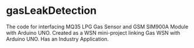 # gasLeakDetection
The code for interfacing MQ35 LPG Gas Sensor and GSM SIM900A Module with Arduino UNO. 
Created as a WSN mini-project linking Gas WSN with Arduino UNO.
Has an Industry Application.

